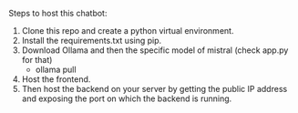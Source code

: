 Steps to host this chatbot:
  1. Clone this repo and create a python virtual environment.
  2. Install the requirements.txt using pip.
  3. Download Ollama and then the specific model of mistral (check app.py for that)
       - ollama pull <model name>
  4. Host the frontend.
  5. Then host the backend on your server by getting the public IP address and exposing the port on which the backend is running.
